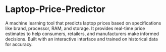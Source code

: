 # Laptop-Price-Predictor
A machine learning tool that predicts laptop prices based on specifications like brand, processor, RAM, and storage. It provides real-time price estimates to help consumers, retailers, and manufacturers make informed decisions. Built with an interactive interface and trained on historical data for accuracy.
